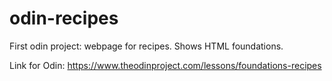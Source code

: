 # odin-recipes

First odin project: webpage for recipes. Shows HTML foundations.

Link for Odin: https://www.theodinproject.com/lessons/foundations-recipes